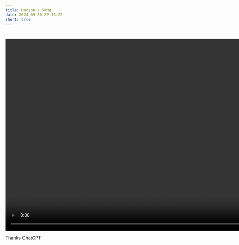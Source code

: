 ```yaml
---
title: Hudson's Song
date: 2024-09-30 22:16:22
short: true
---
```


<video width="auto" height="600px" autoplay controls style="margin-top:24px;">
	<source src="{% asset_path hudsonSong.mp4 %}" type="video/mp4">
</video>

Thanks ChatGPT
